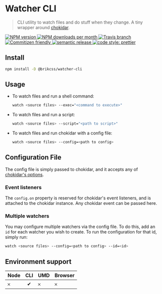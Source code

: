 # Watcher CLI

> CLI utility to watch files and do stuff when they change. A tiny wrapper around [chokidar](https://www.npmjs.com/package/chokidar).

<!-- Shields. -->
<p>
	<!-- NPM version. -->
	<a href="https://www.npmjs.com/package/@brikcss/watcher-cli">
		<img alt="NPM version" src="https://img.shields.io/npm/v/@brikcss/watcher-cli.svg?style=flat-square">
	</a>
	<!-- NPM downloads/month. -->
	<a href="https://www.npmjs.com/package/@brikcss/watcher-cli">
		<img alt="NPM downloads per month" src="https://img.shields.io/npm/dm/@brikcss/watcher-cli.svg?style=flat-square">
	</a>
	<!-- Travis branch. -->
	<a href="https://github.com/brikcss/watcher-cli/tree/master">
		<img alt="Travis branch" src="https://img.shields.io/travis/rust-lang/rust/master.svg?style=flat-square&label=master">
	</a>
	<!-- Commitizen friendly. -->
	<a href="http://commitizen.github.io/cz-cli/">
		<img alt="Commitizen friendly" src="https://img.shields.io/badge/commitizen-friendly-brightgreen.svg?style=flat-square">
	</a>
	<!-- Semantic release. -->
	<a href="https://github.com/semantic-release/semantic-release">
		<img alt="semantic release" src="https://img.shields.io/badge/%20%20%F0%9F%93%A6%F0%9F%9A%80-semantic--release-e10079.svg?style=flat-square">
	</a>
	<!-- Prettier code style. -->
	<a href="https://prettier.io/">
		<img alt="code style: prettier" src="https://img.shields.io/badge/code_style-prettier-ff69b4.svg?style=flat-square">
	</a>
	<!-- MIT License. -->
	<!-- <a href="https://choosealicense.com/licenses/mit/">
		<img alt="License" src="https://img.shields.io/npm/l/express.svg?style=flat-square">
	</a> -->
</p>

## Install

```sh
npm install -D @brikcss/watcher-cli
```

## Usage

- To watch files and run a shell command:

	```sh
	watch <source files> --exec="<command to execute>"
	```

- To watch files and run a script:

	```sh
	watch <source files> --script="<path to script>"
	```

- To watch files and run chokidar with a config file:

	```sh
	watch <source files> --config=<path to config>
	```

## Configuration File

The config file is simply passed to chokidar, and it accepts any of [chokidar's options](https://github.com/paulmillr/chokidar#getting-started).

### Event listeners

The `config.on` property is reserved for chokidar's event listeners, and is attached to the chokidar instance. Any chokidar event can be passed here.

### Multiple watchers

You may configure multiple watchers via the config file. To do this, add an `id` for each watcher you wish to create. To run the configuration for that id, simply run:

```sh
watch <source files> --config=<path to config> --id=<id>
```

## Environment support

| Node   | CLI   | UMD   | Browser   |
|:-------|:-----:|:------|:----------|
| 𐄂      | ✔     | 𐄂     | 𐄂         |
